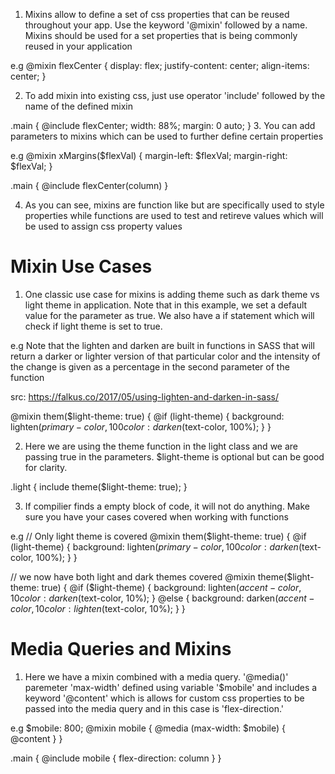 1. Mixins allow to define a set of css properties that can be reused throughout your app. 
   Use the keyword '@mixin' followed by a name. Mixins should be used for a set properties
   that is being commonly reused in your application

  e.g
  @mixin flexCenter {
    display: flex;
    justify-content: center;
    align-items: center;
  }

2. To add mixin into existing css, just use operator 'include' followed by the name of the defined mixin 

  .main {
    @include flexCenter;
    width: 88%;
    margin: 0 auto;
  }
3. You can add parameters to mixins which can be used to further define certain properties 

  e.g
  @mixin xMargins($flexVal) {
    margin-left: $flexVal;
    margin-right: $flexVal;
  }

  .main {
    @include flexCenter(column)
  }

  4. As you can see, mixins are function like but are specifically used to style properties while
  functions are used to test and retireve values which will be used to assign css property values

# Mixin Use Cases 

  1. One classic use case for mixins is adding theme such as dark theme vs light theme in application. Note that in this example, we set a default value for the parameter as 
  true. We also have a if statement which will check if light theme is set to true. 
  
  e.g Note that the lighten and darken are built in functions in SASS that will return 
  a darker or lighter version of that particular color and the intensity of the change 
  is given as a percentage in the second parameter of the function
  
  src: https://falkus.co/2017/05/using-lighten-and-darken-in-sass/
  
  @mixin them($light-theme: true) {
    @if (light-theme) {
      background: lighten($primary-color, 100%);
      color: darken($text-color, 100%);
    }
  }

  2. Here we are using the theme function in the light class and we are passing true in the parameters. $light-theme is optional but can be good for clarity. 

  .light {
    include theme($light-theme: true);
  }

  3. If compilier finds a empty block of code, it will not do anything. Make sure you have your cases covered when working with functions

  e.g
  // Only light theme is covered 
  @mixin them($light-theme: true) {
    @if (light-theme) {
      background: lighten($primary-color, 100%);
      color: darken($text-color, 100%);
    }
  }

  // we now have both light and dark themes covered
  @mixin theme($light-theme: true) {
    @if ($light-theme) {
      background: lighten($accent-color, 10%);
      color: darken($text-color, 10%);
    } @else {
      background: darken($accent-color, 10%);
      color: lighten($text-color, 10%);
    }
  }

# Media Queries and Mixins

  1. Here we have a mixin combined with a media query. '@media()' paremeter 'max-width' defined using variable '$mobile' and includes a keyword '@content' which is allows for custom css 
  properties to be passed into the media query and in this case is 'flex-direction.' 

  e.g
  $mobile: 800;
  @mixin mobile {
    @media (max-width: $mobile) {
      @content
    }
  }

  .main {
    @include mobile {
      flex-direction: column
    }
  }